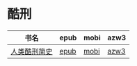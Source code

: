 # 酷刑

| 书名 | epub | mobi | azw3 |
| --- | --- | --- | --- |
| [人类酷刑简史](http://ct.dalanmei.com/f/31084289-571778525-f4982e) | [epub](http://ct.dalanmei.com/f/31084289-571778525-f4982e) | [mobi](http://ct.dalanmei.com/f/31084289-571517936-0621c0) | [azw3](http://ct.dalanmei.com/f/31084289-571923653-31bd3e) |
